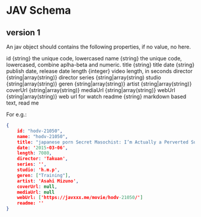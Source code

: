 # JAV Schema

## version 1

An jav object should contains the following properties, if no value, no here.

id {string} the unique code, lowercased
name {string} the unique code, lowercased, combine aplha-beta and numeric.
title {string} title
date {string} publish date, release date
length {integer} video length, in seconds
director {string|array(string)} director
series {string|array(string)
studio {string|array(string)}
geren {string|array(string)}
artist {string|array(string)}
coverUrl {string|array(string)}
mediaUrl {string|array(string)}
webUrl {string|array(string)} web url for watch
readme {string} markdown based text, read me

For e.g.:


```json
{
    id: "hodv-21050",
    name: "hodv-21050",
    title: "japanese porn Secret Masochist: I’m Actually a Perverted Submissive – Asahi Mizuno",
    date: '2015-03-06',
    length: 7080,
    director: 'Takuan',
    series: '',
    studio: 'h.m.p',
    geren: ["Training"],
    artist: 'Asahi Mizuno',
    coverUrl: null,
    mediaUrl: null
    webUrl: ['https://javxxx.me/movie/hodv-21050/']
    readme: ''
}
```
